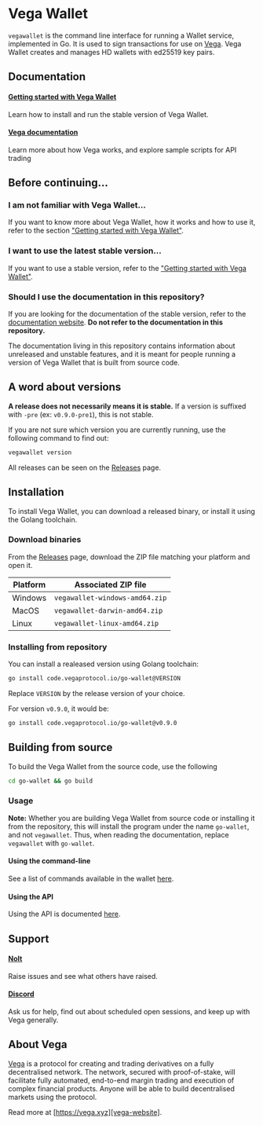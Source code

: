 # Vega Wallet

`vegawallet` is the command line interface for running a Wallet service,
implemented in Go. It is used to sign transactions for use
on [Vega](#about-vega). Vega Wallet creates and manages HD wallets with ed25519
key pairs.

## Documentation

#### [Getting started with Vega Wallet](https://docs.fairground.vega.xyz/docs/wallet/getting-started/)
Learn how to install and run the stable version of Vega Wallet.

#### [Vega documentation](https://docs.fairground.vega.xyz)
Learn more about how Vega works, and explore sample scripts for API trading

## Before continuing...

### I am not familiar with Vega Wallet...

If you want to know more about Vega Wallet, how it works and how to use it, refer to the section ["Getting started with Vega Wallet"](#getting-started-with-vega-wallet).

### I want to use the latest stable version...

If you want to use a stable version, refer to the ["Getting started with Vega Wallet"](#getting-started-with-vega-wallet).

### Should I use the documentation in this repository?

If you are looking for the documentation of the stable version, refer to the [documentation website](https://docs.fairground.vega.xyz). **Do not refer to the documentation in this repository.**

The documentation living in this repository contains information about unreleased and unstable features, and it is meant for people running a version of Vega Wallet that is built from source code.

## A word about versions

**A release does not necessarily means it is stable.** If a version is suffixed with `-pre` (ex: `v0.9.0-pre1`), this is not stable.

If you are not sure which version you are currently running, use the following command to find out:

```sh
vegawallet version
```

All releases can be seen on the [Releases](https://github.com/vegaprotocol/go-wallet/releases) page.

## Installation

To install Vega Wallet, you can download a released binary, or install it using the Golang toolchain.

### Download binaries

From the [Releases](https://github.com/vegaprotocol/go-wallet/releases) page, download the ZIP file matching your platform and open it.

|  Platform | Associated ZIP file            |
|-----------|--------------------------------|
| Windows   | `vegawallet-windows-amd64.zip` |
|  MacOS    | `vegawallet-darwin-amd64.zip`  |
| Linux     | `vegawallet-linux-amd64.zip`   |


### Installing from repository

You can install a realeased version using Golang toolchain:

```sh
go install code.vegaprotocol.io/go-wallet@VERSION
```

Replace `VERSION` by the release version of your choice.

For version `v0.9.0`, it would be:

```sh
go install code.vegaprotocol.io/go-wallet@v0.9.0
```

## Building from source

To build the Vega Wallet from the source code, use the following 

```sh
cd go-wallet && go build
```

### Usage

**Note:** Whether you are building Vega Wallet from source code or installing it from the repository, this will install the program under the name
`go-wallet`, and not `vegawallet`. Thus, when reading the documentation,
replace `vegawallet` with `go-wallet`.

#### Using the command-line

See a list of commands available in the wallet [here](cmd/README.md).

#### Using the API

Using the API is documented [here](service/README.md).

## Support

#### [Nolt](https://vega-testnet.nolt.io/)
Raise issues and see what others have raised.

#### [Discord](https://vega.xyz/discord)
Ask us for help, find out about scheduled open sessions, and keep up with Vega
generally.

## About Vega

[Vega][vega-website] is a protocol for creating and trading derivatives on a
fully decentralised network. The network, secured with proof-of-stake, will
facilitate fully automated, end-to-end margin trading and execution of complex
financial products. Anyone will be able to build decentralised markets using the
protocol.

Read more at [https://vega.xyz][vega-website].

[vega-website]: https://vega.xyz
